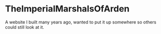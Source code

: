 # TheImperialMarshalsOfArden
A website I built many years ago, wanted to put it up somewhere so others could still look at it.
